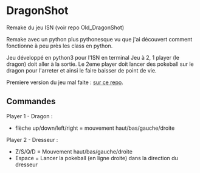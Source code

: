 # DragonShot
Remake du jeu ISN (voir repo Old_DragonShot)

Remake avec un python plus pythonesque vu que j'ai découvert comment fonctionne à peu près les class en python.

Jeu développé en python3 pour l'ISN en terminal
Jeu à 2, 1 player (le dragon) doit aller à la sortie. Le 2eme player doit lancer des pokeball sur le dragon pour l'arreter et ainsi le faire baisser de point de vie.


Premiere version du jeu mal faite : [sur ce repo](https://github.com/lokiodin/0ld_DragonShot).

## Commandes
Player 1 - Dragon :
 - flèche up/down/left/right = mouvement haut/bas/gauche/droite

Player 2 - Dresseur :
 - Z/S/Q/D = Mouvement haut/bas/gauche/droite
 - Espace = Lancer la pokeball (en ligne droite) dans la direction du dresseur
